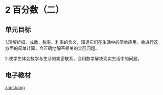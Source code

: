 # 2 百分数（二）

## 单元目标

1.理解折扣、成数、税率、利率的含义，知道它们在生活中的简单应用，会进行这方面的简单计算，会正确地解答相关的实际问题。

2.使学生体会数学与生活的紧密联系，会用数学解决现实生活中的问题。

## 电子教材

<Ebook grade="xxsx6b" :pages="8" :paged="15" ></Ebook>

[zanshang](../res/zanshang.md ':include')